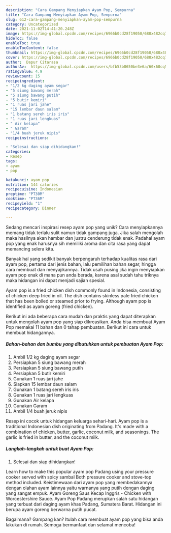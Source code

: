 ```yaml
---
description: "Cara Gampang Menyiapkan Ayam Pop, Sempurna"
title: "Cara Gampang Menyiapkan Ayam Pop, Sempurna"
slug: 612-cara-gampang-menyiapkan-ayam-pop-sempurna
category: Uncategorized
date: 2021-11-02T14:41:20.248Z
image: https://img-global.cpcdn.com/recipes/6966b0cd28f19050/680x482cq70/ayam-pop-foto-resep-utama.jpg
hideToc: false
enableToc: true
enableTocContent: false
thumbnail: https://img-global.cpcdn.com/recipes/6966b0cd28f19050/680x482cq70/ayam-pop-foto-resep-utama.jpg
cover: https://img-global.cpcdn.com/recipes/6966b0cd28f19050/680x482cq70/ayam-pop-foto-resep-utama.jpg
author:  Dapur Citarasa
authorAv:  https://img-global.cpcdn.com/users/bfb53b8650be3e6a/60x60cq50/avatar.jpg
ratingvalue: 4.9
reviewcount: 15
recipeingredient:
- "1/2 kg daging ayam segar"
- "5 siung bawang merah"
- "5 siung bawang putih"
- "5 butir kemiri"
- "1 ruas jari jahe"
- "15 lembar daun salam"
- "1 batang sereh iris iris"
- "1 ruas jari lengkuas"
- " Air kelapa"
- " Garam"
- "1/4 buah jeruk nipis"
recipeinstructions:

- "Selesai dan siap dihidangkan!"
categories:
- Resep
tags:
- ayam
- pop

katakunci: ayam pop 
nutrition: 144 calories
recipecuisine: Indonesian
preptime: "PT30M"
cooktime: "PT36M"
recipeyield: "1"
recipecategory: Dinner

---
```



Sedang mencari inspirasi resep ayam pop yang unik? Cara menyiapkannya memang tidak terlalu sulit namun tidak gampang juga. Jika salah mengolah maka hasilnya akan hambar dan justru cenderung tidak enak. Padahal ayam pop yang enak harusnya sih memiliki aroma dan cita rasa yang dapat memancing selera kita.


Banyak hal yang sedikit banyak berpengaruh terhadap kualitas rasa dari ayam pop, pertama dari jenis bahan, lalu pemilihan bahan segar, hingga cara membuat dan menyajikannya. Tidak usah pusing jika ingin menyiapkan ayam pop enak di mana pun anda berada, karena asal sudah tahu triknya maka hidangan ini dapat menjadi sajian spesial.

Ayam pop is a fried chicken dish commonly found in Indonesia, consisting of chicken deep fried in oil. The dish contains skinless pale fried chicken that has been boiled or steamed prior to frying. Although ayam pop is identified as ayam goreng (fried chicken).


Berikut ini ada beberapa cara mudah dan praktis yang dapat diterapkan untuk mengolah ayam pop yang siap dikreasikan. Anda bisa membuat Ayam Pop memakai 11 bahan dan 0 tahap pembuatan. Berikut ini cara untuk membuat hidangannya.

<!--inarticleads1-->

##### Bahan-bahan dan bumbu yang dibutuhkan untuk pembuatan Ayam Pop:

1. Ambil 1/2 kg daging ayam segar
1. Persiapkan 5 siung bawang merah
1. Persiapkan 5 siung bawang putih
1. Persiapkan 5 butir kemiri
1. Gunakan 1 ruas jari jahe
1. Siapkan 15 lembar daun salam
1. Gunakan 1 batang sereh iris iris
1. Gunakan 1 ruas jari lengkuas
1. Gunakan  Air kelapa
1. Gunakan  Garam
1. Ambil 1/4 buah jeruk nipis


Resep ini cocok untuk hidangan keluarga sehari-hari. Ayam pop is a traditional Indonesian dish originating from Padang. It&#39;s made with a combination of chicken, butter, garlic, coconut milk, and seasonings. The garlic is fried in butter, and the coconut milk. 

<!--inarticleads2-->

##### Langkah-langkah untuk buat Ayam Pop:


1. Selesai dan siap dihidangkan!

Learn how to make this popular ayam pop Padang using your pressure cooker served with spicy sambal Both pressure cooker and stove-top method included. Keistimewaan dari ayam pop yang membedakannya dengan olahan ayam lainnya yaitu warnanya yang putih dengan daging yang sangat empuk. Ayam Goreng Saus Kecap Inggris - Chicken with Worcestershire Sauce. Ayam Pop Padang merupkan salah satu hidangan yang terbuat dari daging ayam khas Padang, Sumatera Barat. Hidangan ini berupa ayam goreng berwarna putih pucat. 

Bagaimana? Gampang kan? Itulah cara membuat ayam pop yang bisa anda lakukan di rumah. Semoga bermanfaat dan selamat mencoba!
